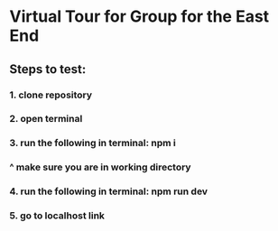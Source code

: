 # Virtual Tour for Group for the East End

## Steps to test:

### 1. clone repository

### 2. open terminal

### 3. run the following in terminal: npm i

### ^ make sure you are in working directory

### 4. run the following in terminal: npm run dev

### 5. go to localhost link

